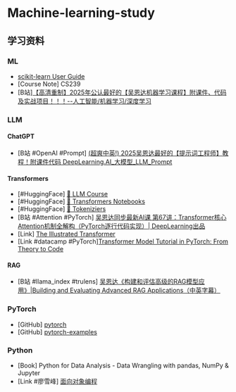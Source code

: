 # Machine-learning-study

## 学习资料

### ML
- [scikit-learn User Guide](https://scikit-learn.org/stable/user_guide.html)
- [Course Note] CS239
- [B站][【高清重制】2025年公认最好的【吴恩达机器学习课程】附课件、代码及实战项目！！！--人工智能/机器学习/深度学习](https://www.bilibili.com/video/BV1owrpYKEtP?spm_id_from=333.788.videopod.episodes&vd_source=8326f298abab48f7457a5ca49fe4c335)

### LLM
#### ChatGPT
- [B站 #OpenAI #Prompt] [(超爽中英!) 2025吴恩达最好的【提示词工程师】教程！附课件代码 DeepLearning.AI_大模型_LLM_Prompt](https://www.bilibili.com/video/BV1b4A6etEJu?spm_id_from=333.788.videopod.episodes&vd_source=8326f298abab48f7457a5ca49fe4c335)
#### Transformers
- [#HuggingFace] [🤗 LLM Course](https://huggingface.co/learn/llm-course/en/chapter1/1?fw=pt)
- [#HuggingFace] [🤗 Transformers Notebooks](https://huggingface.co/docs/transformers/en/notebooks)
- [#HuggingFace] [🤗 Tokeniziers](https://huggingface.co/learn/llm-course/chapter2/4?fw=pt#tokenizers)
- [B站 #Attention #PyTorch] [吴恩达同步最新AI课 第67讲：Transformer核心Attention机制全解构（PyTorch逐行代码实现）| DeepLearning出品](https://www.bilibili.com/video/BV1PFKJeTEDa/?spm_id_from=333.337.search-card.all.click&vd_source=8326f298abab48f7457a5ca49fe4c335) 
- [Link] [The Illustrated Transformer](https://jalammar.github.io/illustrated-transformer/)
- [Link #datacamp #PyTorch][Transformer Model Tutorial in PyTorch: From Theory to Code](https://www.datacamp.com/tutorial/building-a-transformer-with-py-torch)

#### RAG
- [B站 #llama_index #trulens] [吴恩达《构建和评估高级的RAG模型应用》|Building and Evaluating Advanced RAG Applications（中英字幕）](https://www.bilibili.com/video/BV1oW421R73j?spm_id_from=333.788.videopod.episodes&vd_source=8326f298abab48f7457a5ca49fe4c335)

### PyTorch
- [GitHub] [pytorch](https://github.com/pytorch/pytorch)
- [GitHub] [pytorch-examples](https://github.com/jcjohnson/pytorch-examples/tree/master)

### Python
- [Book] Python for Data Analysis - Data Wrangling with pandas, NumPy & Jupyter
- [Link #廖雪峰] [面向对象编程](https://liaoxuefeng.com/books/python/oop/index.html)